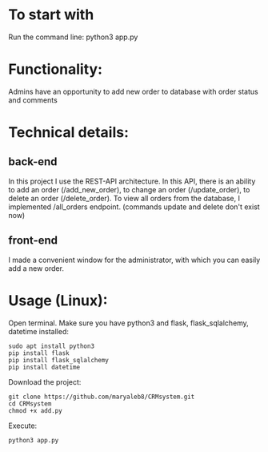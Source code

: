 # To start with

Run the command line: python3 app.py

# Functionality:
Admins have an opportunity to add new order to database with order status and comments

# Technical details:

## back-end
In this project I use the REST-API architecture. In this API, there is an ability to add an order (/add_new_order), to change an order (/update_order), to delete an order (/delete_order). To view all orders from the database, I implemented /all_orders endpoint. (commands update and delete don't exist now)

## front-end
I made a convenient window for the administrator, with which you can easily add a new order.

# Usage (Linux):

Open terminal.
Make sure you have python3 and flask, flask_sqlalchemy, datetime installed:
```
sudo apt install python3
pip install flask
pip install flask_sqlalchemy
pip install datetime
```
Download the project:
```
git clone https://github.com/maryaleb8/CRMsystem.git
cd CRMsystem
chmod +x add.py
```
Execute:
```
python3 app.py
```
